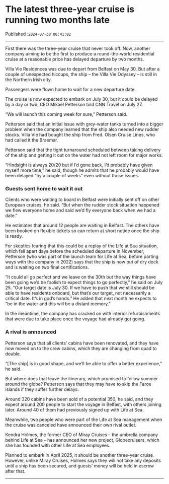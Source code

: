 # The latest three-year cruise is running two months late

Published :`2024-07-30 06:41:02`

---

First there was the three-year cruise that never took off. Now, another company aiming to be the first to produce a round-the-world residential cruise at a reasonable price has delayed departure by two months.

Villa Vie Residences was due to depart from Belfast on May 30. But after a couple of unexpected hiccups, the ship – the Villa Vie Odyssey – is still in the Northern Irish city.

Passengers were flown home to wait for a new departure date.

The cruise is now expected to embark on July 30, but it could be delayed by a day or two, CEO Mikael Petterson told CNN Travel on July 27.

“We will launch this coming week for sure,” Petterson said.

Petterson said that an initial issue with grey-water tanks turned into a bigger problem when the company learned that the ship also needed new rudder stocks. Villa Vie had bought the ship from Fred. Olsen Cruise Lines, who had called it the Braemar.

Petterson said that the tight turnaround scheduled between taking delivery of the ship and getting it out on the water had not left room for major works.

“Hindsight is always 20/20 but if I’d gone back, I’d probably have given myself more time,” he said, though he admits that he probably would have been delayed “by a couple of weeks” even without those issues.

### Guests sent home to wait it out

Clients who were waiting to board in Belfast were initially sent off on other European cruises, he said. “But when the rudder stock situation happened we flew everyone home and said we’d fly everyone back when we had a date.”

He estimates that around 12 people are waiting in Belfast. The others have been booked on flexible tickets so can return at short notice once the ship is ready.

For skeptics fearing that this could be a replay of the Life at Sea situation, which fell apart days before the scheduled departure in November, Petterson (who was part of the launch team for Life at Sea, before parting ways with the company in 2022) says that the ship is now out of dry dock and is waiting on two final certifications.

“It could all go perfect and we leave on the 30th but the way things have been going we’d be foolish to expect things to go perfectly,” he said on July 25. “Our target date is July 30. If we have to push that we still should be able to have residents onboard, but that’s our target, not necessarily a critical date. It’s in god’s hands.” He added that next month he expects to “be in the water and this will be a distant memory.”

In the meantime, the company has cracked on with interior refurbishments that were due to take place once the voyage had already got going.

### A rival is announced

Petterson says that all clients’ cabins have been renovated, and they have now moved on to the crew cabins, which they are changing from quad to double.

“[The ship] is in good shape, and we’ll be able to offer a better experience,” he said.

But where does that leave the itinerary, which promised to follow summer around the globe? Petterson says that they may have to skip the Faroe islands if they suffer further delays.

Around 320 cabins have been sold of a potential 350, he said, and they expect around 200 people to start the voyage in Belfast, with others joining later. Around 40 of them had previously signed up with Life at Sea.

Meanwhile, two people who were part of the Life at Sea management when the cruise was canceled have announced their own rival outlet.

Kendra Holmes, the former CEO of Miray Cruises – the umbrella company behind Life at Sea – has announced her new project, Globecruisers, which she has founded with other Life at Sea employees.

Planned to embark in April 2025, it should be another three-year cruise. However, unlike Miray Cruises, Holmes says they will not take any deposits until a ship has been secured, and guests’ money will be held in escrow after that.

---

